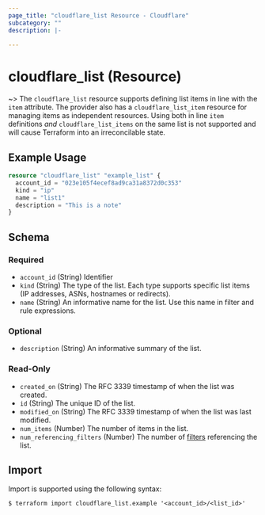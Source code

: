 ```yaml
---
page_title: "cloudflare_list Resource - Cloudflare"
subcategory: ""
description: |-
  
---
```


# cloudflare_list (Resource)



~> The `cloudflare_list` resource supports defining list items in line with the
  `item` attribute. The provider also has a `cloudflare_list_item` resource for
  managing items as independent resources. Using both in line `item` definitions
  _and_ `cloudflare_list_items` on the same list is not supported and will cause
  Terraform into an irreconcilable state.

## Example Usage

```terraform
resource "cloudflare_list" "example_list" {
  account_id = "023e105f4ecef8ad9ca31a8372d0c353"
  kind = "ip"
  name = "list1"
  description = "This is a note"
}
```
<!-- schema generated by tfplugindocs -->
## Schema

### Required

- `account_id` (String) Identifier
- `kind` (String) The type of the list. Each type supports specific list items (IP addresses, ASNs, hostnames or redirects).
- `name` (String) An informative name for the list. Use this name in filter and rule expressions.

### Optional

- `description` (String) An informative summary of the list.

### Read-Only

- `created_on` (String) The RFC 3339 timestamp of when the list was created.
- `id` (String) The unique ID of the list.
- `modified_on` (String) The RFC 3339 timestamp of when the list was last modified.
- `num_items` (Number) The number of items in the list.
- `num_referencing_filters` (Number) The number of [filters](/operations/filters-list-filters) referencing the list.

## Import

Import is supported using the following syntax:

```shell
$ terraform import cloudflare_list.example '<account_id>/<list_id>'
```
